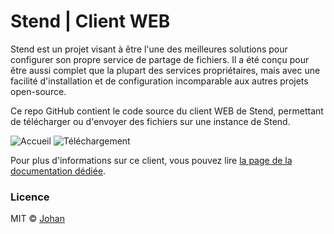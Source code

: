 # Stend | Client WEB

Stend est un projet visant à être l'une des meilleures solutions pour configurer son propre service de partage de fichiers. Il a été conçu pour être aussi complet que la plupart des services propriétaires, mais avec une facilité d'installation et de configuration incomparable aux autres projets open-source.

Ce repo GitHub contient le code source du client WEB de Stend, permettant de télécharger ou d'envoyer des fichiers sur une instance de Stend.

![Accueil](https://stend-docs.johanstick.me/_next/image?url=%2F_next%2Fstatic%2Fmedia%2Fdemo_homepage.90c32aac.png&w=1920&q=75)
![Téléchargement](https://stend-docs.johanstick.me/_next/image?url=%2F_next%2Fstatic%2Fmedia%2Fdemo_downloadPage.5b317e36.png&w=1920&q=75)

Pour plus d'informations sur ce client, vous pouvez lire [la page de la documentation dédiée](https://stend-docs.johanstick.me/web-docs/selfhost).

### Licence

MIT © [Johan](https://johanstick.me)
